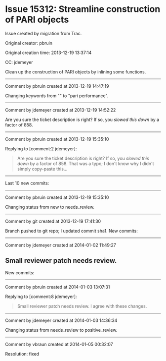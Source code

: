 # Issue 15312: Streamline construction of PARI objects

Issue created by migration from Trac.

Original creator: pbruin

Original creation time: 2013-12-19 13:37:14

CC:  jdemeyer

Clean up the construction of PARI objects by inlining some functions.


---

Comment by pbruin created at 2013-12-19 14:47:19

Changing keywords from "" to "pari performance".


---

Comment by jdemeyer created at 2013-12-19 14:52:22

Are you sure the ticket description is right? If so, you *slowed this down* by a factor of 858.


---

Comment by pbruin created at 2013-12-19 15:35:10

Replying to [comment:2 jdemeyer]:
> Are you sure the ticket description is right? If so, you *slowed this down* by a factor of 858.
That was a typo; I don't know why I didn't simply copy-paste this...
----
Last 10 new commits:


---

Comment by pbruin created at 2013-12-19 15:35:10

Changing status from new to needs_review.


---

Comment by git created at 2013-12-19 17:41:30

Branch pushed to git repo; I updated commit sha1. New commits:


---

Comment by jdemeyer created at 2014-01-02 11:49:27

Small reviewer patch needs review.
----
New commits:


---

Comment by pbruin created at 2014-01-03 13:07:31

Replying to [comment:8 jdemeyer]:
> Small reviewer patch needs review.
I agree with these changes.


---

Comment by jdemeyer created at 2014-01-03 14:36:34

Changing status from needs_review to positive_review.


---

Comment by vbraun created at 2014-01-05 00:32:07

Resolution: fixed
